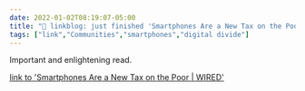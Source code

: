 ```yaml
---
date: 2022-01-02T08:19:07-05:00
title: "🔗 linkblog: just finished 'Smartphones Are a New Tax on the Poor | WIRED'"
tags: ["link","Communities","smartphones","digital divide"]
---
```

Important and enlightening read.
 
[link to 'Smartphones Are a New Tax on the Poor | WIRED'](https://www.wired.com/story/phones-connectivity-tax-policy/amp)
